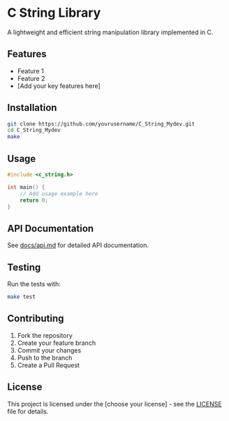 # C String Library

A lightweight and efficient string manipulation library implemented in C.

## Features

- Feature 1
- Feature 2
- [Add your key features here]

## Installation

```bash
git clone https://github.com/yourusername/C_String_Mydev.git
cd C_String_Mydev
make
```

## Usage

```c
#include <c_string.h>

int main() {
    // Add usage example here
    return 0;
}
```

## API Documentation

See [docs/api.md](docs/api.md) for detailed API documentation.

## Testing

Run the tests with:
```bash
make test
```

## Contributing

1. Fork the repository
2. Create your feature branch
3. Commit your changes
4. Push to the branch
5. Create a Pull Request

## License

This project is licensed under the [choose your license] - see the [LICENSE](LICENSE) file for details.